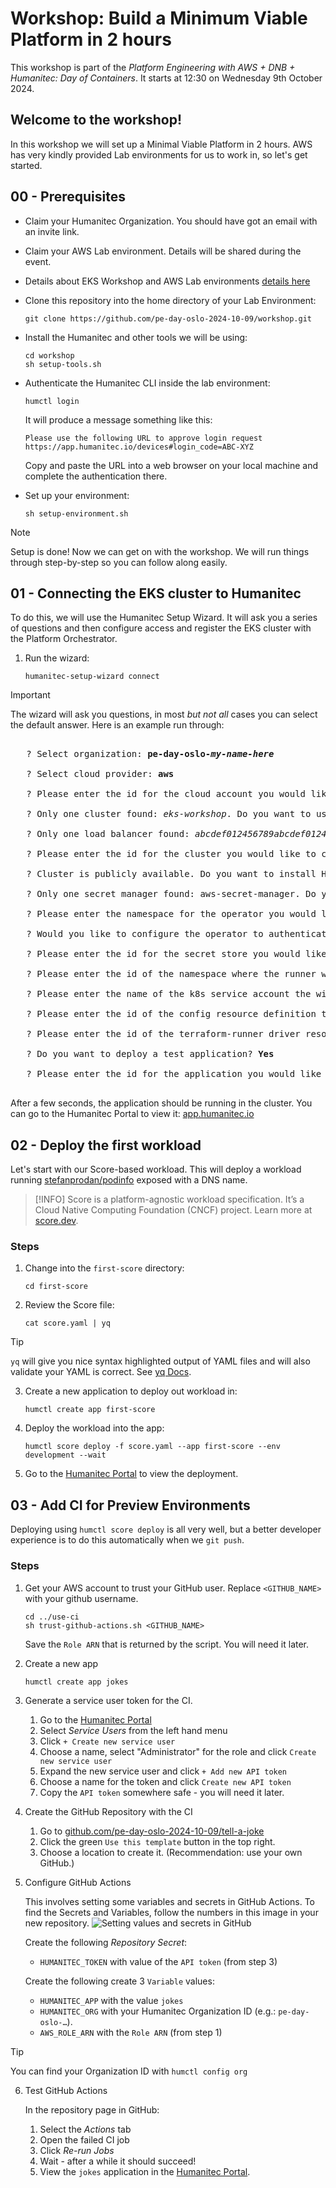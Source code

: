 # Workshop: Build a Minimum Viable Platform in 2 hours

This workshop is part of the _Platform Engineering with AWS + DNB + Humanitec: Day of Containers_. It starts at 12:30 on Wednesday 9th October 2024.

## Welcome to the workshop!

In this workshop we will set up a Minimal Viable Platform in 2 hours. AWS has very kindly provided Lab environments for us to work in, so let's get started.

## 00 - Prerequisites

- Claim your Humanitec Organization. You should have got an email with an invite link.

- Claim your AWS Lab environment. Details will be shared during the event.

- Details about EKS Workshop and AWS Lab environments [details here](https://snapshots.eksworkshop.com/1335da97/docs/introduction/setup/aws-event)

- Clone this repository into the home directory of your Lab Environment:
  ```
  git clone https://github.com/pe-day-oslo-2024-10-09/workshop.git
  ```

- Install the Humanitec and other tools we will be using:
  ```
  cd workshop
  sh setup-tools.sh
  ```

- Authenticate the Humanitec CLI inside the lab environment:
  ```
  humctl login
  ```
  It will produce a message something like this:
  ```
  Please use the following URL to approve login request
  https://app.humanitec.io/devices#login_code=ABC-XYZ
  ```
  Copy and paste the URL into a web browser on your local machine and complete the authentication there.

- Set up your environment:
  ```
  sh setup-environment.sh
  ```

> [!NOTE]
> Setup is done! Now we can get on with the workshop. We will run things through step-by-step so you can follow along easily.

## 01 - Connecting the EKS cluster to Humanitec

To do this, we will use the Humanitec Setup Wizard. It will ask you a series of questions and then configure access and register the EKS cluster with the Platform Orchestrator.

1. Run the wizard:
   ```
   humanitec-setup-wizard connect
   ```

> [!IMPORTANT]
> The wizard will ask you questions, in most *but not all* cases you can select the default answer. Here is an example run through:

   <pre>
   
   ? Select organization: <b>pe-day-oslo-<i>my-name-here</i></b>
   
   ? Select cloud provider: <b>aws</b>
   
   ? Please enter the id for the cloud account you would like to create in your Humanitec Organization: <b>my-cloud-account</b>
   
   ? Only one cluster found: <i>eks-workshop</i>. Do you want to use it: <b>Yes</b>
   
   ? Only one load balancer found: <i>abcdef012456789abcdef012456789</i>. Do you want to use it?: <b>Yes</b>
   
   ? Please enter the id for the cluster you would like to create in your Humanitec Organization: <b>my-cluster</b>
   
   ? Cluster is publicly available. Do you want to install Humanitec Agent anyway? <b>Yes</b>
   
   ? Only one secret manager found: aws-secret-manager. Do you want to use it <b>Yes</b>
   
   ? Please enter the namespace for the operator you would like to create in your Humanitec Organization: <b>humanitec-operator-system</b>
   
   ? Would you like to configure the operator to authenticate Humanitec drivers? <b>Yes</b>
   
   ? Please enter the id for the secret store you would like to create in your Humanitec Organization <b>my-secret-store</b>
   
   ? Please enter the id of the namespace where the runner will run. The wizard will create it if it does not exist. <b>humanitec-terraform</b>
   
   ? Please enter the name of the k8s service account the wizard will create to let the runner run with <b>humanitec-tf-runner</b>
   
   ? Please enter the id of the config resource definition that will be created to inject Terraform runner credentials <b>my-tf-runner-config</b>
   
   ? Please enter the id of the terraform-runner driver resource definition that will be created to provision a fake s3 bucket (my-vd-tf-fake-s3) 
   
   ? Do you want to deploy a test application? <b>Yes</b>
   
   ? Please enter the id for the application you would like to create in your Humanitec Organization <b>my-application</b>
   </pre>

   After a few seconds, the application should be running in the cluster. You can go to the Humanitec Portal to view it: [app.humanitec.io](https://app.humanitec.io)

## 02 - Deploy the first workload

Let's start with our Score-based workload. This will deploy a workload running [stefanprodan/podinfo](https://github.com/stefanprodan/podinfo) exposed with a DNS name.

> [!INFO]
> Score is a platform-agnostic workload specification. It’s a Cloud Native Computing Foundation (CNCF) project. Learn more at [score.dev](https://score.dev).

### Steps

1. Change into the `first-score` directory:
   ```
   cd first-score
   ```

2. Review the Score file:
   ```
   cat score.yaml | yq
   ```
> [!TIP]
> `yq` will give you nice syntax highlighted output of YAML files and will also validate your YAML is correct. See [yq Docs](https://mikefarah.gitbook.io/yq).

3. Create a new application to deploy out workload in:
   ```
   humctl create app first-score
   ```

4. Deploy the workload into the app:
   ```
   humctl score deploy -f score.yaml --app first-score --env development --wait
   ```

5. Go to the [Humanitec Portal](https://app.humanitec.io) to view the deployment.

## 03 - Add CI for Preview Environments

Deploying using `humctl score deploy` is all very well, but a better developer experience is to do this automatically when we `git push`.

### Steps

1. Get your AWS account to trust your GitHub user. Replace `<GITHUB_NAME>` with your github username.
   ```
   cd ../use-ci
   sh trust-github-actions.sh <GITHUB_NAME>
   ```
   Save the `Role ARN` that is returned by the script. You will need it later.

2. Create a new app
   ```
   humctl create app jokes
   ```

3. Generate a service user token for the CI.
   1. Go to the [Humanitec Portal](https://app.humanitec.io)
   2. Select _Service Users_ from the left hand menu
   3. Click `+ Create new service user`
   4. Choose a name, select "Administrator" for the role and click `Create new service user`
   5. Expand the new service user and click `+ Add new API token`
   6. Choose a name for the token and click `Create new API token`
   7. Copy the `API token` somewhere safe - you will need it later.

4. Create the GitHub Repository with the CI
   1. Go to [github.com/pe-day-oslo-2024-10-09/tell-a-joke](https://github.com/pe-day-oslo-2024-10-09/tell-a-joke)
   2. Click the green `Use this template` button in the top right.
   3. Choose a location to create it. (Recommendation: use your own GitHub.)

5. Configure GitHub Actions

   This involves setting some variables and secrets in GitHub Actions. To find the Secrets and Variables, follow the numbers in this image in your new repository.
   ![Setting values and secrets in GitHub](./img/setting-values-secrets-github-actions.png)

   Create the following  _Repository Secret_:
   -  `HUMANITEC_TOKEN` with value of the `API token` (from step 3)

   Create the following create 3 `Variable` values:
   - `HUMANITEC_APP` with the value `jokes`
   - `HUMANITEC_ORG` with your Humanitec Organization ID (e.g.: `pe-day-oslo-…`).
   - `AWS_ROLE_ARN` with the `Role ARN` (from step 1)

> [!TIP]
> You can find your Organization ID with `humctl config org`

6. Test GitHub Actions

   In the repository page in GitHub:
   1. Select the _Actions_ tab
   2. Open the failed CI job
   3. Click _Re-run Jobs_
   4. Wait - after a while it should succeed!
   5. View the `jokes` application in the [Humanitec Portal](https://app.humanitec.io).
